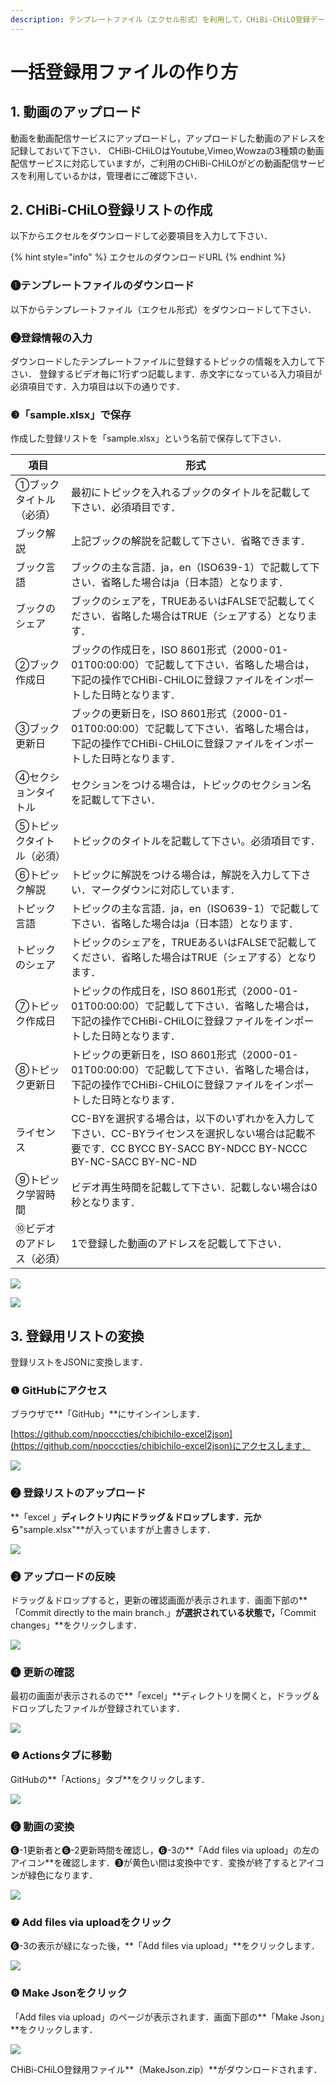 ```yaml
---
description: テンプレートファイル（エクセル形式）を利用して，CHiBi-CHiLO登録データ（Json形式）を作成します．
---
```


# 一括登録用ファイルの作り方

## 1. 動画のアップロード

動画を動画配信サービスにアップロードし，アップロードした動画のアドレスを記録しておいて下さい． CHiBi-CHiLOはYoutube,Vimeo,Wowzaの3種類の動画配信サービスに対応していますが，ご利用のCHiBi-CHiLOがどの動画配信サービスを利用しているかは，管理者にご確認下さい．

## 2. CHiBi-CHiLO登録リストの作成

以下からエクセルをダウンロードして必要項目を入力して下さい．

{% hint style="info" %}
エクセルのダウンロードURL
{% endhint %}

### ❶テンプレートファイルのダウンロード

以下からテンプレートファイル（エクセル形式）をダウンロードして下さい．

### ❷登録情報の入力

ダウンロードしたテンプレートファイルに登録するトピックの情報を入力して下さい． 登録するビデオ毎に1行ずつ記載します．赤文字になっている入力項目が必須項目です．入力項目は以下の通りです．

### ❸「sample.xlsx」で保存

作成した登録リストを「sample.xlsx」という名前で保存して下さい．

| 項目            | 形式                                                                                                          |
| ------------- | ----------------------------------------------------------------------------------------------------------- |
| ①ブックタイトル（必須）  | 最初にトピックを入れるブックのタイトルを記載して下さい．必須項目です．                                                                         |
| ブック解説         | 上記ブックの解説を記載して下さい．省略できます．                                                                                    |
| ブック言語         | ブックの主な言語．ja，en（ISO639-1）で記載して下さい．省略した場合はja（日本語）となります．                                                       |
| ブックのシェア       | ブックのシェアを，TRUEあるいはFALSEで記載してください．省略した場合はTRUE（シェアする）となります．                                                    |
| ②ブック作成日       | ブックの作成日を，ISO 8601形式（2000-01-01T00:00:00）で記載して下さい．省略した場合は，下記の操作でCHiBi-CHiLOに登録ファイルをインポートした日時となります．           |
| ③ブック更新日       | ブックの更新日を，ISO 8601形式（2000-01-01T00:00:00）で記載して下さい．省略した場合は，下記の操作でCHiBi-CHiLOに登録ファイルをインポートした日時となります．           |
| ④セクションタイトル    | セクションをつける場合は，トピックのセクション名を記載して下さい．                                                                           |
| ⑤トピックタイトル（必須） | トピックのタイトルを記載して下さい。必須項目です．                                                                                   |
| ⑥トピック解説       | トピックに解説をつける場合は，解説を入力して下さい．マークダウンに対応しています．                                                                   |
| トピック言語        | トピックの主な言語．ja，en（ISO639-1）で記載して下さい．省略した場合はja（日本語）となります．                                                      |
| トピックのシェア      | トピックのシェアを，TRUEあるいはFALSEで記載してください．省略した場合はTRUE（シェアする）となります．                                                   |
| ⑦トピック作成日      | トピックの作成日を，ISO 8601形式（2000-01-01T00:00:00）で記載して下さい．省略した場合は，下記の操作でCHiBi-CHiLOに登録ファイルをインポートした日時となります．          |
| ⑧トピック更新日      | トピックの更新日を，ISO 8601形式（2000-01-01T00:00:00）で記載して下さい．省略した場合は，下記の操作でCHiBi-CHiLOに登録ファイルをインポートした日時となります．          |
| ライセンス         | CC-BYを選択する場合は，以下のいずれかを入力して下さい．CC-BYライセンスを選択しない場合は記載不要です．CC BYCC BY-SACC BY-NDCC BY-NCCC BY-NC-SACC BY-NC-ND |
| ⑨トピック学習時間     | ビデオ再生時間を記載して下さい．記載しない場合は0秒となります．                                                                            |
| ⑩ビデオのアドレス（必須） | 1で登録した動画のアドレスを記載して下さい．                                                                                      |

![](<../../.gitbook/assets/image (433).png>)

![](<../../.gitbook/assets/image (67).png>)

## 3. 登録用リストの変換

登録リストをJSONに変換します．

### ❶ GitHubにアクセス

ブラウザで\*\*「GitHub」\*\*にサインインします．

[https://github.com/npocccties/chibichilo-excel2json](https://github.com/npocccties/chibichilo-excel2json)にアクセスします．

![](<../../.gitbook/assets/image (295).png>)

### ❷ 登録リストのアップロード

\*\*「excel 」**ディレクトリ内にドラッグ＆ドロップします．元から**"sample.xlsx"\*\*が入っていますが上書きします．

![](<../../.gitbook/assets/image (389).png>)

### ❸ アップロードの反映

ドラッグ＆ドロップすると，更新の確認画面が表示されます．画面下部の\*\*「Commit directly to the main branch.」**が選択されている状態で，**「Commit changes」\*\*をクリックします．

![](<../../.gitbook/assets/image (70) (1).png>)

### ❹ 更新の確認

最初の画面が表示されるので\*\*「excel」\*\*ディレクトリを開くと，ドラッグ＆ドロップしたファイルが登録されています．

![](<../../.gitbook/assets/image (286).png>)

### ❺ Actionsタブに移動

GitHubの\*\*「Actions」タブ\*\*をクリックします．

![](<../../.gitbook/assets/image (292).png>)

### ❻ 動画の変換

❻-1更新者と❻-2更新時間を確認し，❻-3の\*\*「Add files via upload」の左のアイコン\*\*を確認します．❸が黄色い間は変換中です．変換が終了するとアイコンが緑色になります．

![](<../../.gitbook/assets/image (307).png>)

### ❼ **Add files via uploadをクリック**

❻-3の表示が緑になった後，\*\*「Add files via upload」\*\*をクリックします．

![](<../../.gitbook/assets/image (271).png>)

### ❽ Make Jsonをクリック

「Add files via upload」のページが表示されます．画面下部の\*\*「Make Json」\*\*をクリックします．

![](<../../.gitbook/assets/image (196).png>)

CHiBi-CHiLO登録用ファイル\*\*（MakeJson.zip）\*\*がダウンロードされます．

